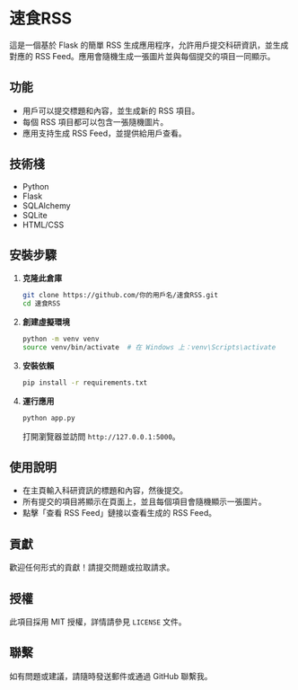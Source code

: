 # 速食RSS

這是一個基於 Flask 的簡單 RSS 生成應用程序，允許用戶提交科研資訊，並生成對應的 RSS Feed。應用會隨機生成一張圖片並與每個提交的項目一同顯示。

## 功能

- 用戶可以提交標題和內容，並生成新的 RSS 項目。
- 每個 RSS 項目都可以包含一張隨機圖片。
- 應用支持生成 RSS Feed，並提供給用戶查看。

## 技術棧

- Python
- Flask
- SQLAlchemy
- SQLite
- HTML/CSS

## 安裝步驟

1. **克隆此倉庫**

   ```bash
   git clone https://github.com/你的用戶名/速食RSS.git
   cd 速食RSS
   ```

2. **創建虛擬環境**

   ```bash
   python -m venv venv
   source venv/bin/activate  # 在 Windows 上：venv\Scripts\activate
   ```

3. **安裝依賴**

   ```bash
   pip install -r requirements.txt
   ```


4. **運行應用**

   ```bash
   python app.py
   ```

   打開瀏覽器並訪問 `http://127.0.0.1:5000`。

## 使用說明

- 在主頁輸入科研資訊的標題和內容，然後提交。
- 所有提交的項目將顯示在頁面上，並且每個項目會隨機顯示一張圖片。
- 點擊「查看 RSS Feed」鏈接以查看生成的 RSS Feed。

## 貢獻

歡迎任何形式的貢獻！請提交問題或拉取請求。

## 授權

此項目採用 MIT 授權，詳情請參見 `LICENSE` 文件。 

## 聯繫

如有問題或建議，請隨時發送郵件或通過 GitHub 聯繫我。
